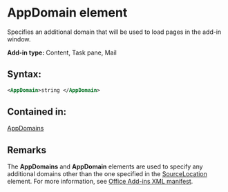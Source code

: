 
# AppDomain element
Specifies an additional domain that will be used to load pages in the add-in window.

 **Add-in type:** Content, Task pane, Mail


## Syntax:


```XML
<AppDomain>string </AppDomain>
```


## Contained in:

[AppDomains](../../reference/manifest/appdomains.md)


## Remarks

The  **AppDomains** and **AppDomain** elements are used to specify any additional domains other than the one specified in the [SourceLocation](../../reference/manifest/sourcelocation.md) element. For more information, see [Office Add-ins XML manifest](http://msdn.microsoft.com/library/4139ff24-afac-472a-af7d-9d069587ac9b%28Office.15%29.aspx#bk_Preventing_Navigation).

